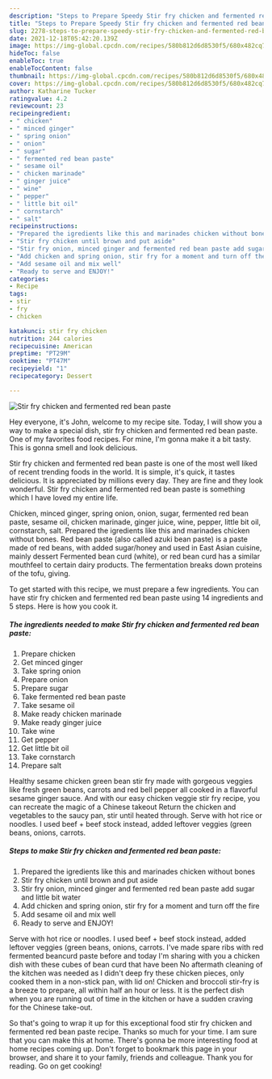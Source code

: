 ```yaml
---
description: "Steps to Prepare Speedy Stir fry chicken and fermented red bean paste"
title: "Steps to Prepare Speedy Stir fry chicken and fermented red bean paste"
slug: 2278-steps-to-prepare-speedy-stir-fry-chicken-and-fermented-red-bean-paste
date: 2021-12-18T05:42:20.139Z
image: https://img-global.cpcdn.com/recipes/580b812d6d8530f5/680x482cq70/stir-fry-chicken-and-fermented-red-bean-paste-recipe-main-photo.jpg
hideToc: false
enableToc: true
enableTocContent: false
thumbnail: https://img-global.cpcdn.com/recipes/580b812d6d8530f5/680x482cq70/stir-fry-chicken-and-fermented-red-bean-paste-recipe-main-photo.jpg
cover: https://img-global.cpcdn.com/recipes/580b812d6d8530f5/680x482cq70/stir-fry-chicken-and-fermented-red-bean-paste-recipe-main-photo.jpg
author: Katharine Tucker
ratingvalue: 4.2
reviewcount: 23
recipeingredient:
- " chicken"
- " minced ginger"
- " spring onion"
- " onion"
- " sugar"
- " fermented red bean paste"
- " sesame oil"
- " chicken marinade"
- " ginger juice"
- " wine"
- " pepper"
- " little bit oil"
- " cornstarch"
- " salt"
recipeinstructions:
- "Prepared the igredients like this and marinades chicken without bones"
- "Stir fry chicken until brown and put aside"
- "Stir fry onion, minced ginger and fermented red bean paste add sugar and little bit water"
- "Add chicken and spring onion, stir fry for a moment and turn off the fire"
- "Add sesame oil and mix well"
- "Ready to serve and ENJOY!"
categories:
- Recipe
tags:
- stir
- fry
- chicken

katakunci: stir fry chicken 
nutrition: 244 calories
recipecuisine: American
preptime: "PT29M"
cooktime: "PT47M"
recipeyield: "1"
recipecategory: Dessert

---
```



![Stir fry chicken and fermented red bean paste](https://img-global.cpcdn.com/recipes/580b812d6d8530f5/680x482cq70/stir-fry-chicken-and-fermented-red-bean-paste-recipe-main-photo.jpg)

Hey everyone, it's John, welcome to my recipe site. Today, I will show you a way to make a special dish, stir fry chicken and fermented red bean paste. One of my favorites food recipes. For mine, I'm gonna make it a bit tasty. This is gonna smell and look delicious.

Stir fry chicken and fermented red bean paste is one of the most well liked of recent trending foods in the world. It is simple, it's quick, it tastes delicious. It is appreciated by millions every day. They are fine and they look wonderful. Stir fry chicken and fermented red bean paste is something which I have loved my entire life.

Chicken, minced ginger, spring onion, onion, sugar, fermented red bean paste, sesame oil, chicken marinade, ginger juice, wine, pepper, little bit oil, cornstarch, salt. Prepared the igredients like this and marinades chicken without bones. Red bean paste (also called azuki bean paste) is a paste made of red beans, with added sugar/honey and used in East Asian cuisine, mainly dessert Fermented bean curd (white), or red bean curd has a similar mouthfeel to certain dairy products. The fermentation breaks down proteins of the tofu, giving.


To get started with this recipe, we must prepare a few ingredients. You can have stir fry chicken and fermented red bean paste using 14 ingredients and 5 steps. Here is how you cook it.

<!--inarticleads1-->

##### The ingredients needed to make Stir fry chicken and fermented red bean paste:

1. Prepare  chicken
1. Get  minced ginger
1. Take  spring onion
1. Prepare  onion
1. Prepare  sugar
1. Take  fermented red bean paste
1. Take  sesame oil
1. Make ready  chicken marinade
1. Make ready  ginger juice
1. Take  wine
1. Get  pepper
1. Get  little bit oil
1. Take  cornstarch
1. Prepare  salt


Healthy sesame chicken green bean stir fry made with gorgeous veggies like fresh green beans, carrots and red bell pepper all cooked in a flavorful sesame ginger sauce. And with our easy chicken veggie stir fry recipe, you can recreate the magic of a Chinese takeout Return the chicken and vegetables to the saucy pan, stir until heated through. Serve with hot rice or noodles. I used beef + beef stock instead, added leftover veggies (green beans, onions, carrots. 

<!--inarticleads2-->

##### Steps to make Stir fry chicken and fermented red bean paste:

1. Prepared the igredients like this and marinades chicken without bones
1. Stir fry chicken until brown and put aside
1. Stir fry onion, minced ginger and fermented red bean paste add sugar and little bit water
1. Add chicken and spring onion, stir fry for a moment and turn off the fire
1. Add sesame oil and mix well
1. Ready to serve and ENJOY!

Serve with hot rice or noodles. I used beef + beef stock instead, added leftover veggies (green beans, onions, carrots. I&#39;ve made spare ribs with red fermented beancurd paste before and today I&#39;m sharing with you a chicken dish with these cubes of bean curd that have been No aftermath cleaning of the kitchen was needed as I didn&#39;t deep fry these chicken pieces, only cooked them in a non-stick pan, with lid on! Chicken and broccoli stir-fry is a breeze to prepare, all within half an hour or less. It is the perfect dish when you are running out of time in the kitchen or have a sudden craving for the Chinese take-out. 

So that's going to wrap it up for this exceptional food stir fry chicken and fermented red bean paste recipe. Thanks so much for your time. I am sure that you can make this at home. There's gonna be more interesting food at home recipes coming up. Don't forget to bookmark this page in your browser, and share it to your family, friends and colleague. Thank you for reading. Go on get cooking!
